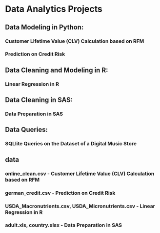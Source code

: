 # Data Analytics Projects

## Data Modeling in Python:
### Customer Lifetime Value (CLV) Calculation based on RFM
### Prediction on Credit Risk

## Data Cleaning and Modeling in R:
### Linear Regression in R

## Data Cleaning in SAS:
### Data Preparation in SAS

## Data Queries: 
### SQLlite Queries on the Dataset of a Digital Music Store

## data
### online_clean.csv - Customer Lifetime Value (CLV) Calculation based on RFM
### german_credit.csv - Prediction on Credit Risk
### USDA_Macronutrients.csv, USDA_Micronutrients.csv - Linear Regression in R
### adult.xls, country.xlsx - Data Preparation in SAS
